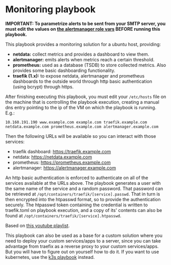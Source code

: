 # Monitoring playbook

**IMPORTANT: To parametrize alerts to be sent from your SMTP server, you must
edit the values on [the alertmanager role
vars](roles/alertmanager/vars/main.yml) BEFORE running this playbook.**

This playbook provides a monitoring solution for a ubuntu host, providing:

- **netdata:** collect metrics and provides a dashboard to view them.
- **alertmanager:** emits alerts when metrics reach a certain threshold.
- **prometheus:** used as a database (TSDB) to store collected metrics. Also
  provides some basic dashboarding functionality.
- **traefik (1.x):** to expose netdata, alertmanager and prometheus dashboards to the
  outside world through http basic authentication (using bcrypt) through https.

After finishing executing this playbook, you must edit your `/etc/hosts` file
on the machine that is controlling the playbook execution, creating a manual dns
entry pointing to the ip of the VM on which the playbook is running. E.g.:
```/etc/hosts
10.160.191.190 www.example.com example.com traefik.example.com netdata.example.com prometheus.example.com alertmanager.example.com
```

Then the following URLs will be available so you can interact with those services:
- traefik dashboard: https://traefik.example.com
- netdata:  https://netdata.example.com
- prometheus: https://prometheus.example.com
- alertmanager: https://alertmanager.example.com

An http basic authentication is enforced to authenticate on all of the services
available at the URLs above. The playbook generates a user with the same name
of the service and a random password. That password can be retrieved at
`/opt/containers/traefik/[service].passwd`. That in turn is then encrypted into
the htpasswd format, so to provide the authentication securely. The htpasswd
token containing the credential is written to traefik.toml on playbook
execution, and a copy of its' contents can also be found at
`/opt/containers/traefik/[service].htpasswd`.

Based on [this youtube playlist](https://www.youtube.com/playlist?list=PLf-O3X2-mxDls9uH8gyCQTnyXNMe10iml).

This playbook can also be used as a base for a custom solution where you need
to deploy your custom services/apps to a server, since you can take advantage
from traefix as a reverse proxy to your custom services/apps. But you will have
to figure out on yourself how to do it. If you want to use kubernetes, use the
[k3s
playbook](https://github.com/tiagoprn/devops/tree/master/ansible-playbooks/ubuntu/18.04/server/k3s)
instead.

